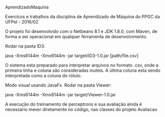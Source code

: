 AprendizadoMaquina

Exercícos e trabalhos da disciplina de Aprendizado de Máquina do PPGC da UFPel - 2016/02

O projeto foi desenvolvido com o Netbeans 8.1 e JDK 1.8.0, com Maven, de forma a ser operacional em qualquer ferramenta de desenvolvimento.

Rodar na pasta ID3:

java -Xms6144m -Xmx6144m -jar target/ID3-1.0.jar [path/file.csv]

O sistema esta preparado para interpretar arquivos no formato .csv, onde a primeira linha e coluna são consideradas inuteis.
A última coluna esta sendo interpretada como a coluna do rótulo.

Modo visual usando JavaFx. Rodar na pasta Viewer:

java -Xms6144m -Xmx6144m -jar target/Viewer-1.0.jar 



A execução do treinamento de perceptrons e sua avaliação ainda é necessário mexer diretamente no código, nas classes do projeto Avaliacao
